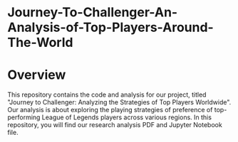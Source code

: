 # Journey-To-Challenger-An-Analysis-of-Top-Players-Around-The-World

# Overview
This repository contains the code and analysis for our project, titled "Journey to Challenger: Analyzing the Strategies of Top Players Worldwide". Our analysis is about exploring the playing strategies of preference of top-performing League of Legends players across various regions. In this repository, you will find our research analysis PDF and Jupyter Notebook file.
